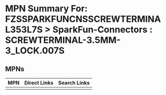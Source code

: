



# MPN Summary For: FZSSPARKFUNCNSSCREWTERMINAL353L7S > SparkFun-Connectors : SCREWTERMINAL-3.5MM-3_LOCK.007S

## MPNs
  

|MPN|Direct Links|Search Links|
| :--- | :--- | :--- |
||||
